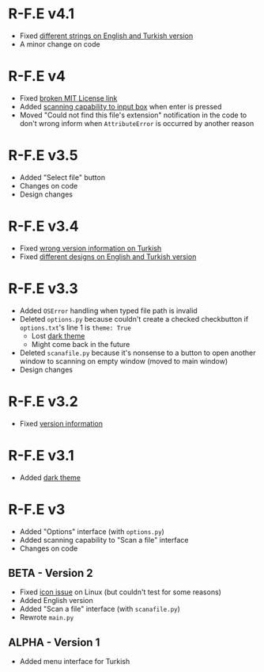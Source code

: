 # R-F.E v4.1

- Fixed [different strings on English and Turkish version](https://github.com/ygz213/Real-file.extnsn/issues/9)
- A minor change on code

# R-F.E v4

- Fixed [broken MIT License link](https://github.com/ygz213/Real-file.extnsn/issues/8)
- Added [scanning capability to input box](https://github.com/ygz213/Real-file.extnsn/issues/7) when enter is pressed
- Moved "Could not find this file's extension" notification in the code to don't wrong inform when `AttributeError` is occurred by another reason

# R-F.E v3.5

- Added "Select file" button
- Changes on code
- Design changes

# R-F.E v3.4

- Fixed [wrong version information on Turkish](https://github.com/ygz213/Real-file.extnsn/issues/5)
- Fixed [different designs on English and Turkish version](https://github.com/ygz213/Real-file.extnsn/issues/6)

# R-F.E v3.3

- Added `OSError` handling when typed file path is invalid
- Deleted `options.py` because couldn't create a checked checkbutton if `options.txt`'s line 1 is `theme: True`
    - Lost [dark theme](https://github.com/ygz213/Real-file.extnsn/issues/2)
    - Might come back in the future
- Deleted `scanafile.py` because it's nonsense to a button to open another window to scanning on empty window (moved to main window)
- Design changes

# R-F.E v3.2

- Fixed [version information](https://github.com/ygz213/Real-file.extnsn/issues/4)

# R-F.E v3.1

- Added [dark theme](https://github.com/ygz213/Real-file.extnsn/issues/2)

# R-F.E v3

- Added "Options" interface (with `options.py`)
- Added scanning capability to "Scan a file" interface
- Changes on code

## BETA - Version 2

- Fixed [icon issue](https://github.com/ygz213/Real-file.extnsn/issues/1) on Linux (but couldn't test for some reasons)
- Added English version
- Added "Scan a file" interface (with `scanafile.py`)
- Rewrote `main.py`

## ALPHA - Version 1

- Added menu interface for Turkish
